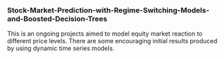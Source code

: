 ### Stock-Market-Prediction-with-Regime-Switching-Models-and-Boosted-Decision-Trees
This is an ongoing projects aimed to model equity market reaction to different price levels. There are some encouraging initial results produced by using dynamic time series models.  
